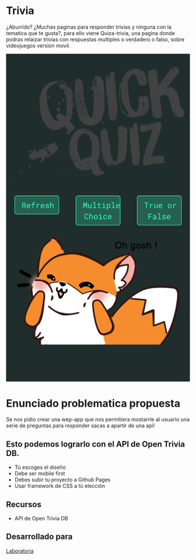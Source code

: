 # Trivia

¿Aburrido? ¿Muchas paginas para responder trivias y ninguna con la tematica que te gusta?, para ello viene Quiza-trivia, una pagina donde podras relaizar trivias con respuestas multiples o verdadero o falso, sobre videojuegos version movil.

![trivia preview](assets/img/trivia.png)

# Enunciado problematica propuesta

Se nos pidio crear una wep-app que nos permitiera mostarrle al usuario una serie de preguntas para responder sacas a apartir de una api!

## Esto podemos lograrlo con el API de Open Trivia DB.

* Tú escoges el diseño
* Debe ser mobile first
* Debes subir tu proyecto a Github Pages
* Usar framework de CSS a tú elección

## Recursos

* API de Open Trivia DB

## Desarrollado para
[Laboratoria](http://www.laboratoria.la/)